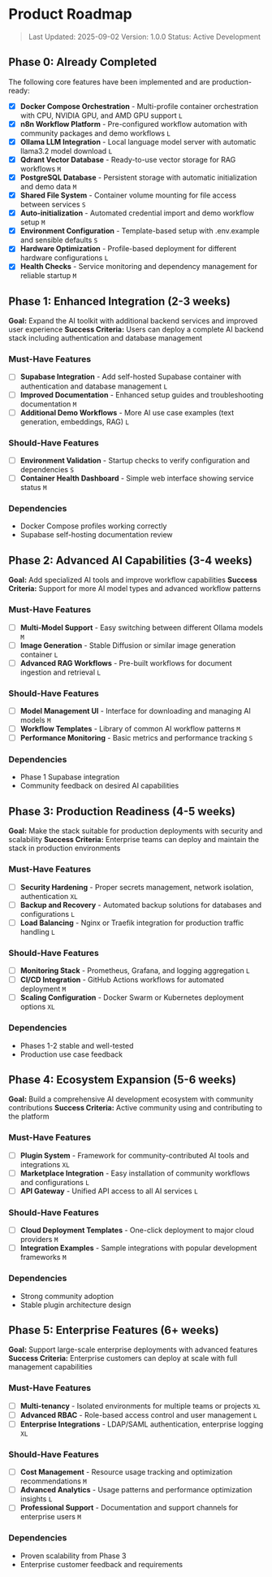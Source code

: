 # Product Roadmap

> Last Updated: 2025-09-02
> Version: 1.0.0
> Status: Active Development

## Phase 0: Already Completed

The following core features have been implemented and are production-ready:

- [x] **Docker Compose Orchestration** - Multi-profile container orchestration with CPU, NVIDIA GPU, and AMD GPU support `L`
- [x] **n8n Workflow Platform** - Pre-configured workflow automation with community packages and demo workflows `L` 
- [x] **Ollama LLM Integration** - Local language model server with automatic llama3.2 model download `L`
- [x] **Qdrant Vector Database** - Ready-to-use vector storage for RAG workflows `M`
- [x] **PostgreSQL Database** - Persistent storage with automatic initialization and demo data `M`
- [x] **Shared File System** - Container volume mounting for file access between services `S`
- [x] **Auto-initialization** - Automated credential import and demo workflow setup `M`
- [x] **Environment Configuration** - Template-based setup with .env.example and sensible defaults `S`
- [x] **Hardware Optimization** - Profile-based deployment for different hardware configurations `L`
- [x] **Health Checks** - Service monitoring and dependency management for reliable startup `M`

## Phase 1: Enhanced Integration (2-3 weeks)

**Goal:** Expand the AI toolkit with additional backend services and improved user experience
**Success Criteria:** Users can deploy a complete AI backend stack including authentication and database management

### Must-Have Features

- [ ] **Supabase Integration** - Add self-hosted Supabase container with authentication and database management `L`
- [ ] **Improved Documentation** - Enhanced setup guides and troubleshooting documentation `M`
- [ ] **Additional Demo Workflows** - More AI use case examples (text generation, embeddings, RAG) `L`

### Should-Have Features

- [ ] **Environment Validation** - Startup checks to verify configuration and dependencies `S`
- [ ] **Container Health Dashboard** - Simple web interface showing service status `M`

### Dependencies

- Docker Compose profiles working correctly
- Supabase self-hosting documentation review

## Phase 2: Advanced AI Capabilities (3-4 weeks)

**Goal:** Add specialized AI tools and improve workflow capabilities
**Success Criteria:** Support for more AI model types and advanced workflow patterns

### Must-Have Features

- [ ] **Multi-Model Support** - Easy switching between different Ollama models `M`
- [ ] **Image Generation** - Stable Diffusion or similar image generation container `L`
- [ ] **Advanced RAG Workflows** - Pre-built workflows for document ingestion and retrieval `L`

### Should-Have Features

- [ ] **Model Management UI** - Interface for downloading and managing AI models `M`
- [ ] **Workflow Templates** - Library of common AI workflow patterns `M`
- [ ] **Performance Monitoring** - Basic metrics and performance tracking `S`

### Dependencies

- Phase 1 Supabase integration
- Community feedback on desired AI capabilities

## Phase 3: Production Readiness (4-5 weeks)

**Goal:** Make the stack suitable for production deployments with security and scalability
**Success Criteria:** Enterprise teams can deploy and maintain the stack in production environments

### Must-Have Features

- [ ] **Security Hardening** - Proper secrets management, network isolation, authentication `XL`
- [ ] **Backup and Recovery** - Automated backup solutions for databases and configurations `L`
- [ ] **Load Balancing** - Nginx or Traefik integration for production traffic handling `L`

### Should-Have Features

- [ ] **Monitoring Stack** - Prometheus, Grafana, and logging aggregation `L`
- [ ] **CI/CD Integration** - GitHub Actions workflows for automated deployment `M`
- [ ] **Scaling Configuration** - Docker Swarm or Kubernetes deployment options `XL`

### Dependencies

- Phases 1-2 stable and well-tested
- Production use case feedback

## Phase 4: Ecosystem Expansion (5-6 weeks)

**Goal:** Build a comprehensive AI development ecosystem with community contributions
**Success Criteria:** Active community using and contributing to the platform

### Must-Have Features

- [ ] **Plugin System** - Framework for community-contributed AI tools and integrations `XL`
- [ ] **Marketplace Integration** - Easy installation of community workflows and configurations `L`
- [ ] **API Gateway** - Unified API access to all AI services `L`

### Should-Have Features

- [ ] **Cloud Deployment Templates** - One-click deployment to major cloud providers `M`
- [ ] **Integration Examples** - Sample integrations with popular development frameworks `M`

### Dependencies

- Strong community adoption
- Stable plugin architecture design

## Phase 5: Enterprise Features (6+ weeks)

**Goal:** Support large-scale enterprise deployments with advanced features
**Success Criteria:** Enterprise customers can deploy at scale with full management capabilities

### Must-Have Features

- [ ] **Multi-tenancy** - Isolated environments for multiple teams or projects `XL`
- [ ] **Advanced RBAC** - Role-based access control and user management `L`
- [ ] **Enterprise Integrations** - LDAP/SAML authentication, enterprise logging `XL`

### Should-Have Features

- [ ] **Cost Management** - Resource usage tracking and optimization recommendations `M`
- [ ] **Advanced Analytics** - Usage patterns and performance optimization insights `L`
- [ ] **Professional Support** - Documentation and support channels for enterprise users `M`

### Dependencies

- Proven scalability from Phase 3
- Enterprise customer feedback and requirements